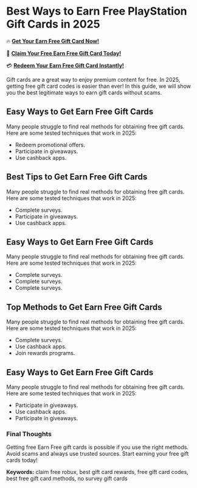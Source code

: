 # Best Ways to Earn Free PlayStation Gift Cards in 2025

🔥 **[Get Your Earn Free Gift Card Now!](https://www.apkhub.site/)**  

🎁 **[Claim Your Free Earn Free Gift Card Today!](https://www.apkhub.site/)**  

💳 **[Redeem Your Earn Free Gift Card Instantly!](https://www.apkhub.site/)**  

Gift cards are a great way to enjoy premium content for free. In 2025, getting free gift card codes is easier than ever! In this guide, we will show you the best legitimate ways to earn gift cards without scams.

## Easy Ways to Get Earn Free Gift Cards

Many people struggle to find real methods for obtaining free gift cards. Here are some tested techniques that work in 2025:

- Redeem promotional offers.
- Participate in giveaways.
- Use cashback apps.

## Best Tips to Get Earn Free Gift Cards

Many people struggle to find real methods for obtaining free gift cards. Here are some tested techniques that work in 2025:

- Complete surveys.
- Participate in giveaways.
- Use cashback apps.

## Easy Ways to Get Earn Free Gift Cards

Many people struggle to find real methods for obtaining free gift cards. Here are some tested techniques that work in 2025:

- Complete surveys.
- Complete surveys.
- Complete surveys.

## Top Methods to Get Earn Free Gift Cards

Many people struggle to find real methods for obtaining free gift cards. Here are some tested techniques that work in 2025:

- Complete surveys.
- Use cashback apps.
- Join rewards programs.

## Easy Ways to Get Earn Free Gift Cards

Many people struggle to find real methods for obtaining free gift cards. Here are some tested techniques that work in 2025:

- Participate in giveaways.
- Use cashback apps.
- Participate in giveaways.

### Final Thoughts

Getting free Earn Free gift cards is possible if you use the right methods. Avoid scams and always use trusted sources. Start earning your free gift cards today!

**Keywords:** claim free robux, best gift card rewards, free gift card codes, best free gift card methods, no survey gift cards
